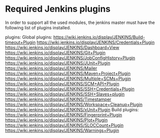 Required Jenkins plugins
========================

In order to support all the used modules, the jenkins master
must have the following list of plugins installed.

plugins:
    Global plugins:
        https://wiki.jenkins.io/display/JENKINS/Build-timeout+Plugin
        https://wiki.jenkins.io/display/JENKINS/Credentials+Plugin
        https://wiki.jenkins.io/display/JENKINS/Dashboard+View
        https://wiki.jenkins.io/display/JENKINS/Git+Plugin
        https://wiki.jenkins.io/display/JENKINS/JobConfigHistory+Plugin
        https://wiki.jenkins.io/display/JENKINS/JUnit+Plugin
        https://wiki.jenkins.io/display/JENKINS/Mailer
        https://wiki.jenkins.io/display/JENKINS/Maven+Project+Plugin
        https://wiki.jenkins.io/display/JENKINS/Multiple+SCMs+Plugin
        https://wiki.jenkins.io/display/JENKINS/SCM+API+Plugin
        https://wiki.jenkins.io/display/JENKINS/SSH+Credentials+Plugin
        https://wiki.jenkins.io/display/JENKINS/SSH+Slaves+plugin
        https://wiki.jenkins.io/display/JENKINS/Timestamper
        https://wiki.jenkins.io/display/JENKINS/Workspace+Cleanup+Plugin
        https://wiki.jenkins.io/display/JENKINS/xUnit+Plugin
    Build plugins:
        https://wiki.jenkins.io/display/JENKINS/Fingerprint+Plugin
        https://wiki.jenkins.io/display/JENKINS/Plot+Plugin
        https://wiki.jenkins.io/display/JENKINS/SLOCCount+Plugin
        https://wiki.jenkins.io/display/JENKINS/Warnings+Plugin

